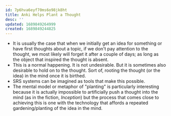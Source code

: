 ```yaml
---
id: 7p6hva6eyf70ms6o98jk8ht
title: Anki Helps Plant a Thought
desc: ''
updated: 1689849264999
created: 1689849244825
---
```


- It is usually the case that when we initially get an idea for something or have first thoughts about a topic, if we don't pay attention to the thought, we most likely will forget it after a couple of days; as long as the object that inspired the thought is absent.
- This is a normal happening. It is not undesirable. But it is sometimes also desirable to hold on to the thought. Sort of, rooting the thought (or the idea) in the mind once it is birthed.
- SRS systems can be imagined as tools that make this possible.
- The mental model or metaphor of "planting" is particularly interesting because it is actually impossible to artificially push a thought into the mind (as in the fiction, _Inception_) but the process that comes close to achieving this is one with the technology that affords a repeated gardening/planting of the idea in the mind.
